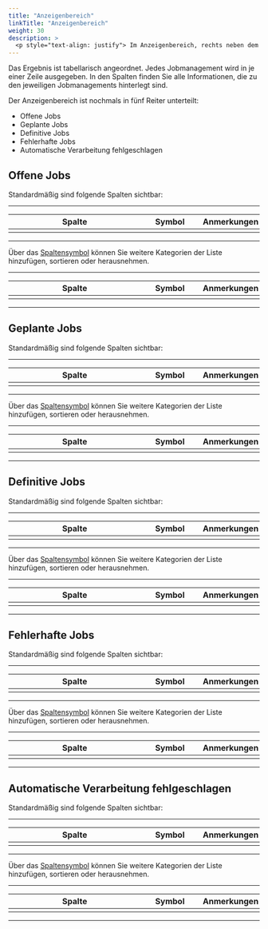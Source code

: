 ```yaml
---
title: "Anzeigenbereich"
linkTitle: "Anzeigenbereich"
weight: 30
description: >
  <p style="text-align: justify"> Im Anzeigenbereich, rechts neben dem Sidepanel, werden die Ergebnisse Ihrer Suche in Listenform ausgegeben. </p>
---
```


Das Ergebnis ist tabellarisch angeordnet. Jedes Jobmanagement wird in je einer Zeile ausgegeben. In den Spalten finden Sie alle Informationen, die zu den jeweiligen Jobmanagements hinterlegt sind.  

Der Anzeigenbereich ist  nochmals in fünf Reiter unterteilt:
-  Offene Jobs  
-  Geplante Jobs  
-  Definitive Jobs  
-  Fehlerhafte Jobs  
-  Automatische Verarbeitung fehlgeschlagen 

<!-- Bilde Anzeigenbereich mit Markierung Reiter-->

## Offene Jobs 

Standardmäßig sind folgende Spalten sichtbar:

---
|<div style="width:250px">Spalte</div>|<div style="width:100px">Symbol</div>|Anmerkungen|
|---|---|---|
||||
---

Über das [Spaltensymbol](/3vrooms/generell/grundlegendefunktionen/listenansichtanpassen/) können Sie weitere Kategorien der Liste hinzufügen, sortieren oder herausnehmen. 

---
|<div style="width:250px">Spalte</div>|<div style="width:100px">Symbol</div>|Anmerkungen|
|---|---|---|
||||
---

## Geplante Jobs

Standardmäßig sind folgende Spalten sichtbar:

---
|<div style="width:250px">Spalte</div>|<div style="width:100px">Symbol</div>|Anmerkungen|
|---|---|---|
||||
---

Über das [Spaltensymbol](/3vrooms/generell/grundlegendefunktionen/listenansichtanpassen/) können Sie weitere Kategorien der Liste hinzufügen, sortieren oder herausnehmen. 

---
|<div style="width:250px">Spalte</div>|<div style="width:100px">Symbol</div>|Anmerkungen|
|---|---|---|
||||
---

## Definitive Jobs

Standardmäßig sind folgende Spalten sichtbar:

---
|<div style="width:250px">Spalte</div>|<div style="width:100px">Symbol</div>|Anmerkungen|
|---|---|---|
||||
---

Über das [Spaltensymbol](/3vrooms/generell/grundlegendefunktionen/listenansichtanpassen/) können Sie weitere Kategorien der Liste hinzufügen, sortieren oder herausnehmen. 

---
|<div style="width:250px">Spalte</div>|<div style="width:100px">Symbol</div>|Anmerkungen|
|---|---|---|
||||
---

## Fehlerhafte Jobs

Standardmäßig sind folgende Spalten sichtbar:

---
|<div style="width:250px">Spalte</div>|<div style="width:100px">Symbol</div>|Anmerkungen|
|---|---|---|
||||
---

Über das [Spaltensymbol](/3vrooms/generell/grundlegendefunktionen/listenansichtanpassen/) können Sie weitere Kategorien der Liste hinzufügen, sortieren oder herausnehmen. 

---
|<div style="width:250px">Spalte</div>|<div style="width:100px">Symbol</div>|Anmerkungen|
|---|---|---|
||||
---

## Automatische Verarbeitung fehlgeschlagen

Standardmäßig sind folgende Spalten sichtbar:

---
|<div style="width:250px">Spalte</div>|<div style="width:100px">Symbol</div>|Anmerkungen|
|---|---|---|
||||
---

Über das [Spaltensymbol](/3vrooms/generell/grundlegendefunktionen/listenansichtanpassen/) können Sie weitere Kategorien der Liste hinzufügen, sortieren oder herausnehmen. 

---
|<div style="width:250px">Spalte</div>|<div style="width:100px">Symbol</div>|Anmerkungen|
|---|---|---|
||||
---

